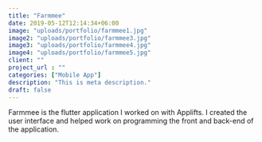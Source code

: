 ```yaml
---
title: "Farmmee"
date: 2019-05-12T12:14:34+06:00
image: "uploads/portfolio/farmmee1.jpg"
image2: "uploads/portfolio/farmmee3.jpg"
image3: "uploads/portfolio/farmmee4.jpg"
image4: "uploads/portfolio/farmmee5.jpg"
client: ""
project_url : ""
categories: ["Mobile App"]
description: "This is meta description."
draft: false
---
```


Farmmee is the flutter application I worked on with Applifts. I created the user interface  and helped work on programming the front and back-end of the application. 
